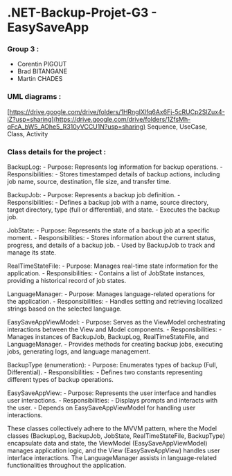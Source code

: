 # .NET-Backup-Projet-G3 - EasySaveApp

### Group 3 :
- Corentin PIGOUT
- Brad BITANGANE
- Martin CHADES

### UML diagrams :
[https://drive.google.com/drive/folders/1HRngIXlfq6Ax6Fj-5cRUCp2SlZux4-iZ?usp=sharing](https://drive.google.com/drive/folders/1ZfsMh-qFcA_bW5_AOhe5_R310yVCCU1N?usp=sharing)
Sequence, UseCase, Class, Activity




### Class details for the project :

BackupLog:
    - Purpose: Represents log information for backup operations.
    - Responsibilities:
        - Stores timestamped details of backup actions, including job name, source, destination, file size, and transfer time.

BackupJob:
    - Purpose: Represents a backup job definition.
    - Responsibilities:
        - Defines a backup job with a name, source directory, target directory, type (full or differential), and state.
        - Executes the backup job.

JobState:
    - Purpose: Represents the state of a backup job at a specific moment.
    - Responsibilities:
        - Stores information about the current status, progress, and details of a backup job.
        - Used by BackupJob to track and manage its state.

RealTimeStateFile:
    - Purpose: Manages real-time state information for the application.
    - Responsibilities:
        - Contains a list of JobState instances, providing a historical record of job states.

LanguageManager:
    - Purpose: Manages language-related operations for the application.
    - Responsibilities:
        - Handles setting and retrieving localized strings based on the selected language.

EasySaveAppViewModel:
    - Purpose: Serves as the ViewModel orchestrating interactions between the View and Model components.
    - Responsibilities:
        - Manages instances of BackupJob, BackupLog, RealTimeStateFile, and LanguageManager.
        - Provides methods for creating backup jobs, executing jobs, generating logs, and language management.

BackupType (enumeration):
    - Purpose: Enumerates types of backup (Full, Differential).
    - Responsibilities:
        - Defines two constants representing different types of backup operations.

EasySaveAppView:
    - Purpose: Represents the user interface and handles user interactions.
    - Responsibilities:
        - Displays prompts and interacts with the user.
        - Depends on EasySaveAppViewModel for handling user interactions.

These classes collectively adhere to the MVVM pattern, where the Model classes (BackupLog, BackupJob, JobState, RealTimeStateFile, BackupType) encapsulate data and state, the ViewModel (EasySaveAppViewModel) manages application logic, and the View (EasySaveAppView) handles user interface interactions. The LanguageManager assists in language-related functionalities throughout the application.
